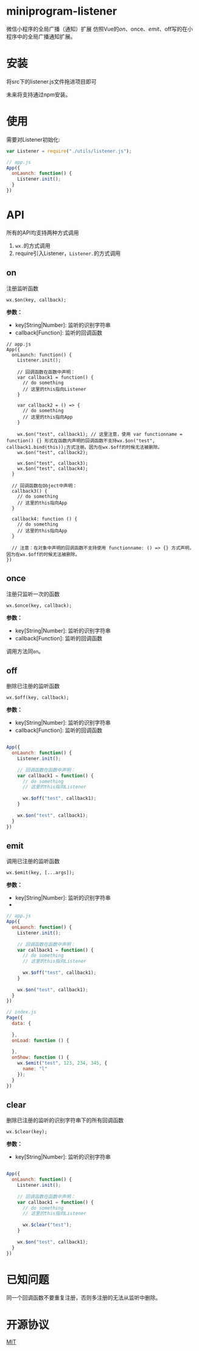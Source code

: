 # miniprogram-listener
微信小程序的全局广播（通知）扩展
仿照Vue的$on、$once、$emit、$off写的在小程序中的全局广播通知扩展。

# 安装

将src下的listener.js文件拖进项目即可

未来将支持通过npm安装。

# 使用

需要对Listener初始化:

```js
var Listener = require("./utils/listener.js");

// app.js
App({
  onLaunch: function() {
    Listener.init();
  }
})
```

# API

所有的API均支持两种方式调用

1. `wx.`的方式调用
2. require引入Listener，`Listener.`的方式调用

## on

注册监听函数

`wx.$on(key, callback);`

__参数：__

  * key[String|Number]: 监听的识别字符串
  * callback[Function]: 监听的回调函数

```
// app.js
App({
  onLaunch: function() {
    Listener.init();
    
    // 回调函数在函数中声明：
    var callback1 = function() {
      // do something
      // 这里的this指向Listener
    }
    
    var callback2 = () => {
      // do something
      // 这里的this指向App
    }
    
    wx.$on("test", callback1); // 这里注意，使用 var functionname = function() {} 形式在函数内声明的回调函数不支持wx.$on("test", callback1.bind(this));方式注册。因为在wx.$off的时候无法被删除。
    wx.$on("test", callback2);
    
    wx.$on("test", callback3);
    wx.$on("test", callback4);
  }
  
  // 回调函数在Object中声明：
  callback3() {
    // do something
    // 这里的this指向App
  }
  
  callback4: function () {
    // do something
    // 这里的this指向App
  }
  
  // 注意：在对象中声明的回调函数不支持使用 functionname: () => {} 方式声明，因为在wx.$off的时候无法被删除。
})
```

## once

注册只监听一次的函数

`wx.$once(key, callback);`

__参数：__

  * key[String|Number]: 监听的识别字符串
  * callback[Function]: 监听的回调函数
  
调用方法同`on`。

## off

删除已注册的监听函数

`wx.$off(key, callback);`

__参数：__

  * key[String|Number]: 监听的识别字符串
  * callback[Function]: 监听的回调函数
  
```js

App({
  onLaunch: function() {
    Listener.init();
    
    // 回调函数在函数中声明：
    var callback1 = function() {
      // do something
      // 这里的this指向Listener
      
      wx.$off("test", callback1);
    }
    
    wx.$on("test", callback1);
  }
})

```

## emit

调用已注册的监听函数

`wx.$emit(key, [...args]);`

__参数：__

  * key[String|Number]: 监听的识别字符串
  * [...args]: 传入的参数
  
```js
// app.js
App({
  onLaunch: function() {
    Listener.init();
    
    // 回调函数在函数中声明：
    var callback1 = function() {
      // do something
      // 这里的this指向Listener
      
      wx.$off("test", callback1);
    }
    
    wx.$on("test", callback1);
  }
})

// index.js
Page({
  data: {
    
  },
  onLoad: function () {
    
  },
  onShow: function () {
    wx.$emit("test", 123, 234, 345, {
      name: "l"
    });
  }
})

```

## clear

删除已注册的监听的识别字符串下的所有回调函数

`wx.$clear(key);`

__参数：__

  * key[String|Number]: 监听的识别字符串
  
```js

App({
  onLaunch: function() {
    Listener.init();
    
    // 回调函数在函数中声明：
    var callback1 = function() {
      // do something
      // 这里的this指向Listener
      
      wx.$clear("test");
    }
    
    wx.$on("test", callback1);
  }
})

```


# 已知问题

同一个回调函数不要重复注册，否则多注册的无法从监听中删除。


# 开源协议

[MIT](./LICENSE)
